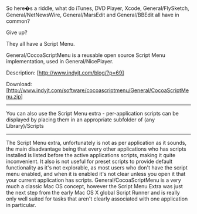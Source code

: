 So here�s a riddle, what do iTunes, DVD Player, Xcode, General/FlySketch, General/NetNewsWire, General/MarsEdit and General/BBEdit all have in common?

Give up?

They all have a Script Menu.

General/CocoaScriptMenu is a reusable open source Script Menu implementation, used in General/NicePlayer.

Description:
[http://www.indyjt.com/blog/?p=69]

Download:
[http://www.indyjt.com/software/cocoascriptmenu/General/CocoaScriptMenu.zip]

----

You can also use the Script Menu extra - per-application scripts can be displayed by placing them in an appropriate subfolder of (any Library)/Scripts

----

The Script Menu extra, unfortunately is not as per application as it sounds, the main disadvantage being that every other applications who has scripts installed is listed before the active applications scripts, making it quite inconvenient. It also is not useful for preset scripts to provide default functionality as it's not explorable, as most users who don't have the script menu enabled, and when it is enabled it's not clear unless you open it that your current application has scripts.  General/CocoaScriptMenu is a very much a classic Mac OS concept, however the Script Menu Extra was just the next step from the early Mac OS X global Script Runner and is really only well suited for tasks that aren't clearly associated with one application in particular.